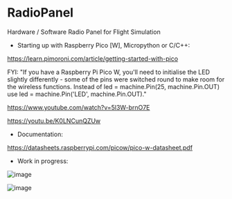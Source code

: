 # RadioPanel
Hardware / Software Radio Panel for Flight Simulation

* Starting up with Raspberry Pico [W], Micropython or C/C++:

https://learn.pimoroni.com/article/getting-started-with-pico

FYI: "If you have a Raspberry Pi Pico W, you'll need to initialise the LED slightly differently - some of the pins were switched round to make room for the wireless functions. Instead of led = machine.Pin(25, machine.Pin.OUT) use led = machine.Pin('LED', machine.Pin.OUT)."

https://www.youtube.com/watch?v=5l3W-brnO7E

https://youtu.be/K0LNCunQZUw

* Documentation:

https://datasheets.raspberrypi.com/picow/pico-w-datasheet.pdf

* Work in progress:

![image](https://user-images.githubusercontent.com/69823432/216832567-97669250-eff2-4193-9b6c-9eaf749dbc31.png)

![image](https://user-images.githubusercontent.com/69823432/216832738-495a19f0-c244-4e3f-ae5f-74d663e1e25a.png)
